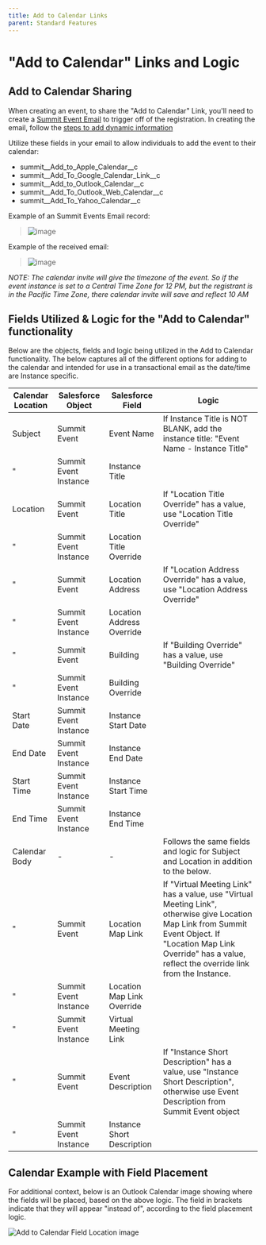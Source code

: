 ```yaml
---
title: Add to Calendar Links
parent: Standard Features
---
```

# "Add to Calendar" Links and Logic

## Add to Calendar Sharing
When creating an event, to share the "Add to Calendar" Link, you'll need to create a [Summit Event Email](https://sfdo-community-sprints.github.io/summit-events-app-documentation/docs/standard-features/create-event-email/create-event-email/#create-an-event-email) to trigger off of the registration.  In creating the email, follow the [steps to add dynamic information ](https://sfdo-community-sprints.github.io/summit-events-app-documentation/docs/standard-features/create-event-email/create-event-email/#6-enter-the-email-content)

Utilize these fields in your email to allow individuals to add the event to their calendar:
* summit__Add_to_Apple_Calendar__c
* summit__Add_To_Google_Calendar_Link__c
* summit__Add_to_Outlook_Calendar__c
* summit__Add_To_Outlook_Web_Calendar__c
* summit__Add_To_Yahoo_Calendar__c

Example of an Summit Events Email record:
> ![image](https://github.com/SFDO-Community-Sprints/summit-events-app-documentation/assets/60475518/38d86086-77e3-476b-9f68-cdd8f0031073)


Example of the received email: 
> ![image](https://github.com/SFDO-Community-Sprints/summit-events-app-documentation/assets/60475518/f2559d8c-012c-4684-aadf-603908217440)


*NOTE: The calendar invite will give the timezone of the event.  So if the event instance is set to a Central Time Zone for 12 PM, but the registrant is in the Pacific Time Zone, there calendar invite will save and reflect 10 AM*

## Fields Utilized & Logic for the "Add to Calendar" functionality

Below are the objects, fields and logic being utilized in the Add to Calendar functionality.  The below captures all of the different options for adding to the calendar and intended for use in a transactional email as the date/time are Instance specific.


Calendar Location | Salesforce Object | Salesforce Field | Logic
|--------|------------|-----------------|------------
Subject | Summit Event | Event Name | If Instance Title is NOT BLANK, add the instance title: "Event Name - Instance Title"
" | Summit Event Instance | Instance Title | 
Location | Summit Event | Location Title | If "Location Title Override" has a value, use "Location Title Override"
" | Summit Event Instance | Location Title Override | 
" | Summit Event | Location Address | If "Location Address  Override" has a value, use "Location Address Override"
" | Summit Event Instance | Location Address Override | 
" | Summit Event | Building | If "Building Override" has a value, use "Building Override"
"  | Summit Event Instance | Building Override 
Start Date |Summit Event Instance | Instance Start Date
End Date | Summit Event Instance | Instance End Date
Start Time |Summit Event Instance | Instance Start Time
End Time | Summit Event Instance | Instance End Time
Calendar Body | - | - | Follows the same fields and logic for Subject and Location in addition to the below.
" | Summit Event | Location Map Link | If "Virtual Meeting Link" has a value, use "Virtual Meeting Link", otherwise give Location Map Link from Summit Event Object. If "Location Map Link Override" has a value, reflect the override link from the Instance.
" | Summit Event Instance | Location Map Link Override
" | Summit Event Instance | Virtual Meeting Link	
" | Summit Event | Event Description | If "Instance Short Description" has a value, use "Instance Short Description", otherwise use Event Description from Summit Event object
" | Summit Event Instance | Instance Short Description	

## Calendar Example with Field Placement
For additional context, below is an Outlook Calendar image showing where the fields will be placed, based on the above logic. The field in brackets indicate that they will appear "instead of", according to the field placement logic.

![Add to Calendar Field Location image](https://github.com/SFDO-Community-Sprints/summit-events-app-documentation/assets/60475518/e321419d-3725-4407-8e5f-eaffc43b5642)


